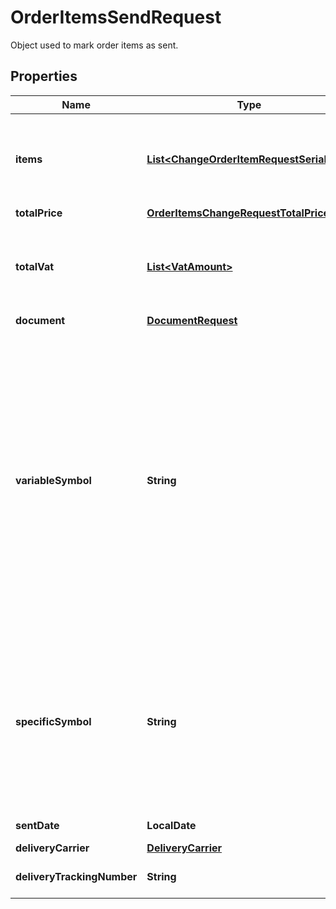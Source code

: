 

# OrderItemsSendRequest

Object used to mark order items as sent.

## Properties

| Name | Type | Description | Notes |
|------------ | ------------- | ------------- | -------------|
|**items** | [**List&lt;ChangeOrderItemRequestSerializer&gt;**](ChangeOrderItemRequestSerializer.md) | List of changed items. All items are considered when empty. |  [optional] |
|**totalPrice** | [**OrderItemsChangeRequestTotalPrice**](OrderItemsChangeRequestTotalPrice.md) |  |  [optional] |
|**totalVat** | [**List&lt;VatAmount&gt;**](VatAmount.md) | Total VAT amounts of items (from orderItems array) split by their VAT rates. |  [optional] |
|**document** | [**DocumentRequest**](DocumentRequest.md) |  |  [optional] |
|**variableSymbol** | **String** | Required if was not specified earlier in &#39;&#39;Create application&#39;&#39; or &#39;&#39;Change application order&#39;&#39; operations. Symbol used for making the payment to your account. This string must contain only numbers, maximum length is 10 characters (digits). |  [optional] |
|**specificSymbol** | **String** | Symbol used for making the payment to your account. This string must contain only numbers, maximum length is 10 characters (digits). |  [optional] |
|**sentDate** | **LocalDate** | Shipping date |  [optional] |
|**deliveryCarrier** | [**DeliveryCarrier**](DeliveryCarrier.md) |  |  [optional] |
|**deliveryTrackingNumber** | **String** | Delivery tracking number |  [optional] |



